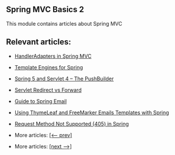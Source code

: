 ## Spring MVC Basics 2

This module contains articles about Spring MVC

## Relevant articles:

- [HandlerAdapters in Spring MVC](docs/SpringMVC_HandlerAdapter.md)
- [Template Engines for Spring](docs/SpringMVC_Template_Engine.md)
- [Spring 5 and Servlet 4 – The PushBuilder]()
- [Servlet Redirect vs Forward]()
- [Guide to Spring Email]()
- [Using ThymeLeaf and FreeMarker Emails Templates with Spring]()
- [Request Method Not Supported (405) in Spring]()

- More articles: [[<-- prev]](../spring-mvc-basics-1/README.md)
- More articles: [[next -->]](../spring-mvc-basics-3/README.md)